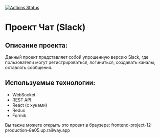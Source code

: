 [![Actions Status](https://github.com/KupriianovaAlina/frontend-project-12/workflows/hexlet-check/badge.svg)](https://github.com/KupriianovaAlina/frontend-project-12/actions)

# Проект Чат (Slack)
## Описание проекта:
Данный проект представляет собой упрощенную версию Slack, где пользователи могут регистрироваться, логиниться, создавать каналы, оставлять сообщения.

## Используемые технологии:
- WebSocket
- REST API
- React (с хуками)
- Redux
- Formik

Вы также можете открыть это проект в браузере:
frontend-project-12-production-8e05.up.railway.app
